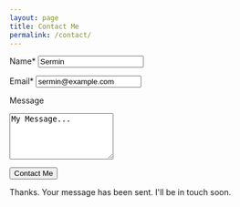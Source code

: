 ```yaml
---
layout: page
title: Contact Me
permalink: /contact/
---
```


<label class="label">Name*</label>
<input id="name" class="input" type="text" required value="Sermin">

<label class="label">Email*</label>
<input id="email" class="input" type="email" required value="sermin@example.com">

<label class="label">Message</label>
<textarea id="message" class="textarea" rows="5">My Message...</textarea>

<button id="submit" class="button is-link">Contact Me</button>

<!-- Hidden by default. Form submit unhides. Close button re-hides -->
<div class="notification is-success hidden" id="submit-notification">
  Thanks. Your message has been sent. I'll be in touch soon.
</div>

<script>
  // Form submit clicked...
  document.getElementById('submit').addEventListener('click', function(event) {

    // Prevent form submission default, disable the submit button and show the notification.
    event.preventDefault();
    document.getElementById('submit').disabled = true;
    document.getElementById('submit-notification').classList.remove("hidden");

    name = document.getElementById('name').value;
    email = document.getElementById('email').value;
    message = document.getElementById('message').value;

    // Submit data to AWS API
    var xmlhttp = new XMLHttpRequest();
    var theUrl = "https://qoblk8qit7.execute-api.ap-southeast-2.amazonaws.com/default/submitSEContactForm";
    xmlhttp.open("POST", theUrl);
    xmlhttp.send(JSON.stringify({ "name": name, "email": email, "message": message}));

  });

  // When notification delete button is clicked, hide notifiction.
  document.getElementById('submit-delete').addEventListener('click', function(event) {
    document.getElementById('submit-notification').classList.add("hidden");
  });
</script>